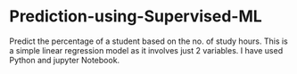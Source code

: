 # Prediction-using-Supervised-ML
Predict the percentage of a student based on the no. of study hours.
This is a simple linear regression model as it involves just 2 variables.
I have used Python and jupyter Notebook.
